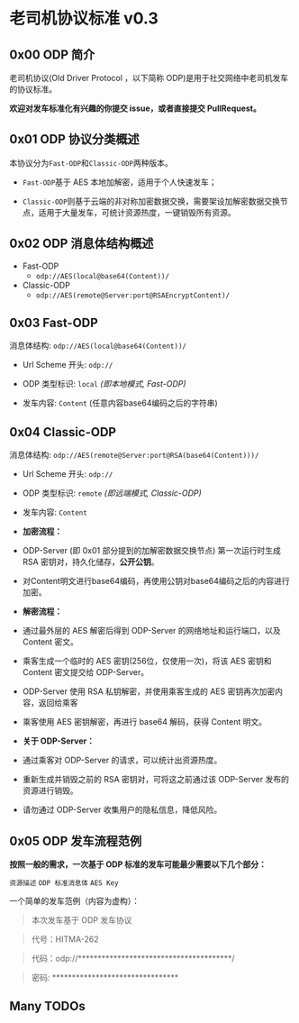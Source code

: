 # 老司机协议标准 v0.3

## 0x00 ODP 简介
老司机协议(Old Driver Protocol ，以下简称 ODP)是用于社交网络中老司机发车的协议标准。

**欢迎对发车标准化有兴趣的你提交 issue，或者直接提交 PullRequest。**

## 0x01 ODP 协议分类概述
本协议分为`Fast-ODP`和`Classic-ODP`两种版本。

 * `Fast-ODP`基于 AES 本地加解密，适用于个人快速发车；

 * `Classic-ODP`则基于云端的非对称加密数据交换，需要架设加解密数据交换节点，适用于大量发车，可统计资源热度，一键销毁所有资源。

## 0x02 ODP 消息体结构概述
* Fast-ODP
  * `odp://AES(local@base64(Content))/`
* Classic-ODP
  * `odp://AES(remote@Server:port@RSAEncryptContent)/`

## 0x03 Fast-ODP
消息体结构: `odp://AES(local@base64(Content))/`

 * Url Scheme 开头: `odp://`

 * ODP 类型标识: `local`  *(即本地模式, Fast-ODP)*

 * 发车内容: `Content` (任意内容base64编码之后的字符串)

## 0x04 Classic-ODP
消息体结构: `odp://AES(remote@Server:port@RSA(base64(Content)))/`

 * Url Scheme 开头: `odp://`

 * ODP 类型标识: `remote`  *(即远端模式, Classic-ODP)*

 * 发车内容: `Content`
  * **加密流程：**
  * ODP-Server (即 0x01 部分提到的加解密数据交换节点) 第一次运行时生成 RSA 密钥对，持久化储存，**公开公钥**。
  * 对Content明文进行base64编码，再使用公钥对base64编码之后的内容进行加密。
  * **解密流程：**
  * 通过最外层的 AES 解密后得到 ODP-Server 的网络地址和运行端口，以及 Content 密文。
  * 乘客生成一个临时的 AES 密钥(256位，仅使用一次)，将该 AES 密钥和 Content 密文提交给 ODP-Server。
  * ODP-Server 使用 RSA 私钥解密，并使用乘客生成的 AES 密钥再次加密内容，返回给乘客
  * 乘客使用 AES 密钥解密，再进行 base64 解码，获得 Content 明文。
  * **关于 ODP-Server：**
  * 通过乘客对 ODP-Server 的请求，可以统计出资源热度。
  * 重新生成并销毁之前的 RSA 密钥对，可将这之前通过该 ODP-Server 发布的资源进行销毁。
  * 请勿通过 ODP-Server 收集用户的隐私信息，降低风险。

## 0x05 ODP 发车流程范例
**按照一般的需求，一次基于 ODP 标准的发车可能最少需要以下几个部分：**

`资源描述` `ODP 标准消息体` `AES Key`

一个简单的发车范例（内容为虚构）：

> 本次发车基于 ODP 发车协议

> 代号：HITMA-262

> 代码：odp://***************************************/

> 密码: ********************************

## Many TODOs
